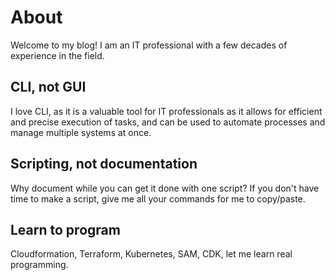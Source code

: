# About


Welcome to my blog! I am an IT professional with a few decades of experience in the field.

## CLI, not GUI

I love CLI, as it is a valuable tool for IT professionals as it allows for efficient and precise execution of tasks, and can be used to automate processes and manage multiple systems at once.

## Scripting, not documentation

Why document while you can get it done with one script? If you don't have time to make a script, give me all your commands for me to copy/paste.

## Learn to program

Cloudformation, Terraform, Kubernetes, SAM, CDK, let me learn real programming.


